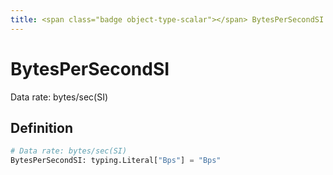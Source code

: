 ```yaml
---
title: <span class="badge object-type-scalar"></span> BytesPerSecondSI
---
```

# <span class="badge object-type-scalar"></span> BytesPerSecondSI

Data rate: bytes/sec(SI)

## Definition

```python
# Data rate: bytes/sec(SI)
BytesPerSecondSI: typing.Literal["Bps"] = "Bps"
```
